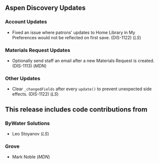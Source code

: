 ## Aspen Discovery Updates

### Account Updates
- Fixed an issue where patrons' updates to Home Library in My Preferences would not be reflected on first save. (DIS-1122) (*LS*)

### Materials Request Updates
- Optionally send staff an email after a new Materials Request is created. (DIS-1113) (*MDN*)

### Other Updates
- Clear `_changedFields` after every `update()` to prevent unexpected side effects. (DIS-1122) (*LS*)

## This release includes code contributions from
### ByWater Solutions
- Leo Stoyanov (*LS*)

### Grove
- Mark Noble (*MDN*)
